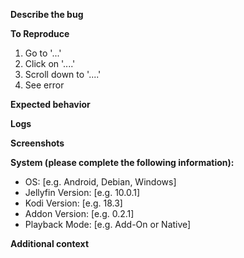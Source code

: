 **Describe the bug**
<!-- A clear and concise description of what the bug is. -->

**To Reproduce**
<!-- Steps to reproduce the behavior: -->
1. Go to '...'
2. Click on '....'
3. Scroll down to '....'
4. See error

**Expected behavior**
<!-- A clear and concise description of what you expected to happen. -->

**Logs**
<!-- Please paste any log errors. -->

**Screenshots**
<!-- If applicable, add screenshots to help explain your problem. -->

**System (please complete the following information):**
 - OS: [e.g. Android, Debian, Windows]
 - Jellyfin Version: [e.g. 10.0.1]
 - Kodi Version: [e.g. 18.3]
 - Addon Version: [e.g. 0.2.1]
 - Playback Mode: [e.g. Add-On or Native]

**Additional context**
<!-- Add any other context about the problem here. -->
